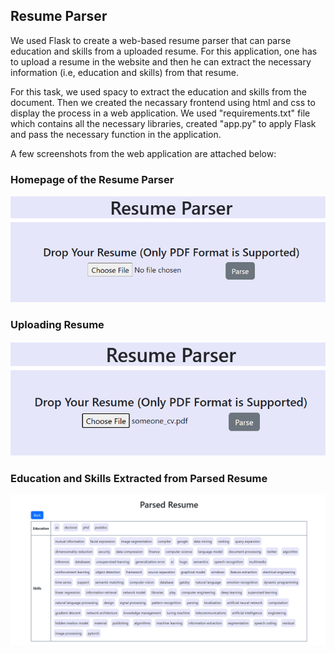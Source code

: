 ## Resume Parser

We used Flask to create a web-based resume parser that can parse education and skills from a uploaded resume. For this application, one has to upload a resume in the website and then he can extract the necessary information (i.e, education and skills) from that resume.

For this task, we used spacy to extract the education and skills from the document. Then we created the necassary frontend using html and css to display the process in a web application. We used "requirements.txt" file which contains all the necessary libraries, created "app.py" to apply Flask and pass the necessary function in the application.

A few screenshots from the web application are attached below:

### Homepage of the Resume Parser
![Home Page](https://github.com/aimanlameesa/Natural-Language-Processing/blob/main/Assignments/Resume%20Parser/images/homepage.png)

### Uploading Resume
![Uploading Resume ](https://github.com/aimanlameesa/Natural-Language-Processing/blob/main/Assignments/Resume%20Parser/images/upload.png)

### Education and Skills Extracted from Parsed Resume
![Result Page after parsing Resume](https://github.com/aimanlameesa/Natural-Language-Processing/blob/main/Assignments/Resume%20Parser/images/parsed_resume.png)
